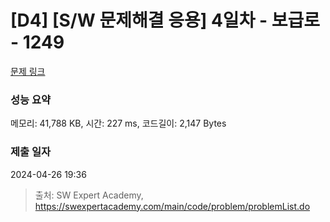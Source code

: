 # [D4] [S/W 문제해결 응용] 4일차 - 보급로 - 1249 

[문제 링크](https://swexpertacademy.com/main/code/problem/problemDetail.do?contestProbId=AV15QRX6APsCFAYD) 

### 성능 요약

메모리: 41,788 KB, 시간: 227 ms, 코드길이: 2,147 Bytes

### 제출 일자

2024-04-26 19:36



> 출처: SW Expert Academy, https://swexpertacademy.com/main/code/problem/problemList.do